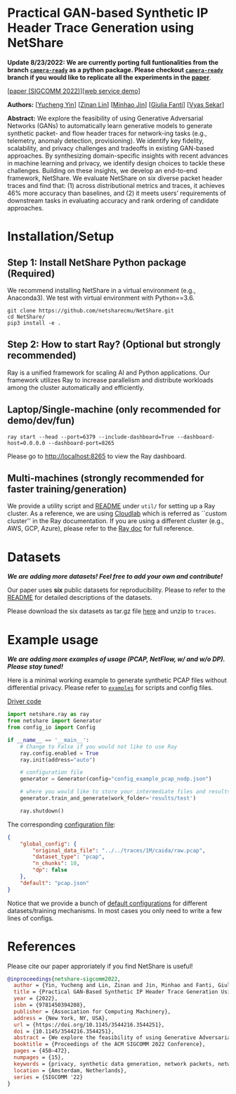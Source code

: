 # Practical GAN-based Synthetic IP Header Trace Generation using NetShare

**Update 8/23/2022: We are currently porting full funtionalities from the branch [`camera-ready`](https://github.com/netsharecmu/NetShare/tree/camera-ready) as a python package. Please checkout [`camera-ready`](https://github.com/netsharecmu/NetShare/tree/camera-ready) branch if you would like to replicate all the experiments in the [paper](https://dl.acm.org/doi/abs/10.1145/3544216.3544251)**.

[[paper (SIGCOMM 2022)](https://dl.acm.org/doi/abs/10.1145/3544216.3544251)][[web service demo](https://drive.google.com/file/d/1vPuneEb14A2w7fKyCJ41NAHzsvpLQP5H/view)]

**Authors:** [[Yucheng Yin](https://sniperyyc.com/)] [[Zinan Lin](http://www.andrew.cmu.edu/user/zinanl/)] [[Minhao Jin](https://www.linkedin.com/in/minhao-jin-1328b8164/)] [[Giulia Fanti](https://www.andrew.cmu.edu/user/gfanti/)] [[Vyas Sekar](https://users.ece.cmu.edu/~vsekar/)]

**Abstract:** We explore the feasibility of using Generative Adversarial Networks (GANs) to automatically learn generative models to generate synthetic packet- and flow header traces for network-ing tasks (e.g., telemetry, anomaly detection, provisioning). We identify key fidelity, scalability, and privacy challenges and tradeoffs in existing GAN-based approaches. By synthesizing domain-specific insights with recent advances in machine learning and privacy, we identify design choices to tackle these challenges. Building on these insights, we develop an end-to-end framework, NetShare. We evaluate NetShare on six diverse packet header traces and find that: (1) across distributional metrics and traces, it achieves 46% more accuracy than baselines, and (2) it meets users’ requirements of downstream tasks in evaluating accuracy and rank ordering of candidate approaches.

# Installation/Setup
## Step 1: Install NetShare Python package (Required)
We recommend installing NetShare in a virtual environment (e.g., Anaconda3). We test with virtual environment with Python==3.6.

```
git clone https://github.com/netsharecmu/NetShare.git
cd NetShare/
pip3 install -e .
```

## Step 2: How to start Ray? (Optional but **strongly** recommended)
Ray is a unified framework for scaling AI and Python applications. Our framework utilizes Ray to increase parallelism and distribute workloads among the cluster automatically and efficiently.

## Laptop/Single-machine (only recommended for demo/dev/fun)
```
ray start --head --port=6379 --include-dashboard=True --dashboard-host=0.0.0.0 --dashboard-port=8265
```

Please go to [http://localhost:8265](http://localhost:8265) to view the Ray dashboard.

<!-- <p align="center">
  <img width="1000" src="doc/figs/ray_dashboard_example.png">
</p>
<p align="center">
  Figure 1: Example of Ray Dashboard
</p> -->

## Multi-machines (**strongly** recommended for faster training/generation)
We provide a utility script and [README](util/README.md) under `util/` for setting up a Ray cluster. As a reference, we are using [Cloudlab](https://www.cloudlab.us/) which is referred as ``custom cluster'' in the Ray documentation. If you are using a different cluster (e.g., AWS, GCP, Azure), please refer to the [Ray doc](https://docs.ray.io/en/releases-2.0.0rc0/cluster/cloud.html#cluster-cloud) for full reference.

# Datasets
***We are adding more datasets! Feel free to add your own and contribute!***

Our paper uses **six** public datasets for reproducibility. Please to refer to the [README](traces/1M/README.md) for detailed descriptions of the datasets.

Please download the six datasets as tar.gz file [here](https://drive.google.com/file/d/19neMv1iXjnMn5IdpPoupdyf4Yy4GvL7R/view?usp=sharing) and unzip to `traces`.

# Example usage
***We are adding more examples of usage (PCAP, NetFlow, w/ and w/o DP). Please stay tuned!***

Here is a minimal working example to generate synthetic PCAP files without differential privacy. Please refer to [`examples`](examples/) for scripts and config files.

[Driver code](examples/pcap/pcap_nodp.py)
```Python
import netshare.ray as ray
from netshare import Generator
from config_io import Config

if __name__ == '__main__':
    # Change to False if you would not like to use Ray
    ray.config.enabled = True
    ray.init(address="auto")

    # configuration file
    generator = Generator(config="config_example_pcap_nodp.json")

    # where you would like to store your intermediate files and results
    generator.train_and_generate(work_folder='results/test')

    ray.shutdown()
```

The corresponding [configuration file](examples/pcap/config_example_pcap_nodp.json):
```json
{
    "global_config": {
        "original_data_file": "../../traces/1M/caida/raw.pcap",
        "dataset_type": "pcap",
        "n_chunks": 10,
        "dp": false
    },
    "default": "pcap.json"
}
```

Notice that we provide a bunch of [default configurations](netshare/configs/default) for different datasets/training mechanisms. In most cases you only need to write a few lines of configs.


# References
Please cite our paper approriately if you find NetShare is useful!

```bibtex
@inproceedings{netshare-sigcomm2022,
  author = {Yin, Yucheng and Lin, Zinan and Jin, Minhao and Fanti, Giulia and Sekar, Vyas},
  title = {Practical GAN-Based Synthetic IP Header Trace Generation Using NetShare},
  year = {2022},
  isbn = {9781450394208},
  publisher = {Association for Computing Machinery},
  address = {New York, NY, USA},
  url = {https://doi.org/10.1145/3544216.3544251},
  doi = {10.1145/3544216.3544251},
  abstract = {We explore the feasibility of using Generative Adversarial Networks (GANs) to automatically learn generative models to generate synthetic packet- and flow header traces for networking tasks (e.g., telemetry, anomaly detection, provisioning). We identify key fidelity, scalability, and privacy challenges and tradeoffs in existing GAN-based approaches. By synthesizing domain-specific insights with recent advances in machine learning and privacy, we identify design choices to tackle these challenges. Building on these insights, we develop an end-to-end framework, NetShare. We evaluate NetShare on six diverse packet header traces and find that: (1) across all distributional metrics and traces, it achieves 46% more accuracy than baselines and (2) it meets users' requirements of downstream tasks in evaluating accuracy and rank ordering of candidate approaches.},
  booktitle = {Proceedings of the ACM SIGCOMM 2022 Conference},
  pages = {458–472},
  numpages = {15},
  keywords = {privacy, synthetic data generation, network packets, network flows, generative adversarial networks},
  location = {Amsterdam, Netherlands},
  series = {SIGCOMM '22}
}
```


